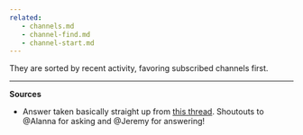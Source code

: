 ```yaml
---
related:
   - channels.md
   - channel-find.md
   - channel-start.md
---
```


They are sorted by recent activity, favoring subscribed channels first.

---

**Sources**

* Answer taken basically straight up from [this thread](https://viewer.scuttlebot.io/%25grj55XZxFnuMf%2BUqeQaZHC2RXRQcck%2FWzl1L1FeXP1o%3D.sha256).  Shoutouts to @Alanna for asking and @Jeremy for answering!



